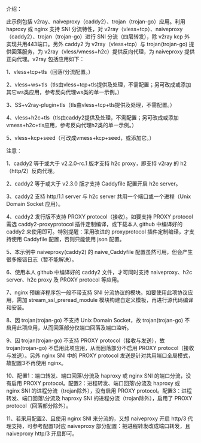 介绍：

此示例包括 v2ray、naiveproxy（caddy2）、trojan（trojan-go）应用。利用 haproxy 或 nginx 支持 SNI 分流特性，对 v2ray（vless+tcp）、naiveproxy（caddy2）、trojan（trojan-go）进行 SNI 分流（四层转发），除 v2ray kcp 外实现共用443端口。另外 caddy2 为 v2ray（vless+tcp）与 trojan(trojan-go) 提供回落服务，为 v2ray（vless/vmess+h2c）提供反向代理，为 naiveproxy 提供正向代理。v2ray 包括应用如下：

1、vless+tcp+tls（回落/分流配置。）

2、vless+ws+tls（tls由vless+tcp+tls提供及处理，不需配置；另可改成或添加其它ws类应用，参考反向代理ws类的单一示例。）

3、SS+v2ray-plugin+tls（tls由vless+tcp+tls提供及处理，不需配置。）

4、vless+h2c+tls（tls由caddy2提供及处理，不需配置；另可改成或添加vmess+h2c+tls应用，参考反向代理h2类的单一示例。）

5、vless+kcp+seed（可改成vmess+kcp+seed，或添加它。）

注意：

1、caddy2 等于或大于 v2.2.0-rc.1 版才支持 h2c proxy，即支持 v2ray 的 h2（http/2）反向代理。

2、caddy2 等于或大于 v2.3.0 版才支持 Caddyfile 配置开启 h2c server。

3、caddy2 支持 http/1.1 server 与 h2c server 共用一个端口或一个进程（Unix Domain Socket 应用）。

4、caddy2 发行版不支持 PROXY protocol（接收）。如要支持 PROXY protocol 需选 caddy2-proxyprotocol 插件定制编译，或下载本人 github 中编译好的 caddy2 来使用即可。特别提醒：采用改进的 proxyprotocol 插件定制编译，才支持使用 Caddyfile 配置，否则只能使用 json 配置。

5、本示例中 naiveproxy(caddy2) 的 naive_Caddyfile 配置虽然可用，但会产生很多报错日志（暂不能解决）。

6、使用本人 github 中编译好的 caddy2 文件，才可同时支持 naiveproxy、h2c server、h2c proxy 及 PROXY protocol 等应用。

7、nginx 预编译程序包一般不带支持 SNI 分流协议的模块。如要使用此项协议应用，需加 stream_ssl_preread_module 模块构建自定义模板，再进行源代码编译和安装。

8、因 trojan(trojan-go) 不支持 Unix Domain Socket，故 trojan(trojan-go) 不启用此项应用，从而回落部分仅端口回落及端口监听。

9、因 trojan(trojan-go) 不支持 PROXY protocol（接收与发送），故 trojan(trojan-go) 不启用此项应用，从而回落部分不启用 PROXY protocol（接收与发送）。另外 nginx SNI 中的 PROXY protocol 发送是针对共用端口全局模式，故配置3不再使用 nginx。

10、配置1：端口转发、端口回落\分流及 haproxy 或 nginx SNI 的端口分流，没有启用 PROXY protocol。配置2：进程转发、端口回落\分流及 haproxy 或 nginx SNI 的进程分流（trojan除外），没有启用 PROXY protocol。配置3：进程转发、端口回落\分流及 haproxy SNI 的进程分流（trojan除外），启用了 PROXY protocol（回落部分除外）。

11、若采用配置2、且使用 nginx SNI 来分流的，又想 naiveproxy 开启 http/3 代理支持，可参考配置1对应 naiveproxy 部分配置：把进程转发改成端口转发，且 naiveproxy http/3 开启即可。
